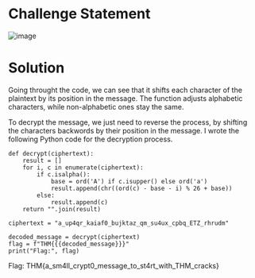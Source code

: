 # Challenge Statement
![image](https://github.com/user-attachments/assets/9d8418d1-4bd1-47d5-a836-62f888b15133)

# Solution
Going throught the code, we can see that it shifts each character of the plaintext by its position in the message. 
The function adjusts alphabetic characters, while non-alphabetic ones stay the same.

To decrypt the message, we just need to reverse the process, by shifting the characters backwords by their position in the message. 
I wrote the following Python code for the decryption process.
```
def decrypt(ciphertext):
    result = []
    for i, c in enumerate(ciphertext):
        if c.isalpha():
            base = ord('A') if c.isupper() else ord('a')
            result.append(chr((ord(c) - base - i) % 26 + base))
        else:
            result.append(c)
    return "".join(result)

ciphertext = "a_up4qr_kaiaf0_bujktaz_qm_su4ux_cpbq_ETZ_rhrudm"

decoded_message = decrypt(ciphertext)
flag = f"THM{{{decoded_message}}}"
print("Flag:", flag)
```

Flag: THM{a_sm4ll_crypt0_message_to_st4rt_with_THM_cracks}
